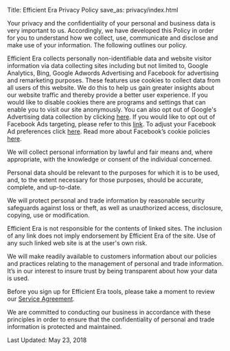 Title: Efficient Era Privacy Policy
save_as: privacy/index.html

Your privacy and the confidentiality of your personal and business data is very important to us. Accordingly, we have developed this Policy in order for you to understand how we collect, use, communicate and disclose and make use of your information. The following outlines our policy.

Efficient Era collects personally non-identifiable data and website visitor information via data collecting sites including but not limited to, Google Analytics, Bing, Google Adwords Advertising and Facebook for advertising and remarketing purposes. These features use cookies to collect data from all users of this website. We do this to help us gain greater insights about our website traffic and thereby provide a better user experience. If you would like to disable cookies there are programs and settings that can enable you to visit our site anonymously. You can also opt out of Google's Advertising data collection by clicking <a href="https://tools.google.com/dlpage/gaoptout/" target="_blank">here</a>. If you would like to opt out of Facebook Ads targeting, please refer to this <a href="https://www.facebook.com/help/568137493302217" target="_blank">link</a>. To adjust your Facebook Ad preferences click <a href="https://www.facebook.com/ads/preferences/edit/" target="_blank">here</a>. Read more about Facebook’s cookie policies <a href="https://www.facebook.com/policies/cookies/">here</a>.

We will collect personal information by lawful and fair means and, where appropriate, with the knowledge or consent of the individual concerned.

Personal data should be relevant to the purposes for which it is to be used, and, to the extent necessary for those purposes, should be accurate, complete, and up-to-date.

We will protect personal and trade information by reasonable security safeguards against loss or theft, as well as unauthorized access, disclosure, copying, use or modification.

Efficient Era is not responsible for the contents of linked sites. The inclusion of any link does not imply endorsement by Efficient Era of the site. Use of any such linked web site is at the user's own risk.

We will make readily available to customers information about our policies and practices relating to the management of personal and trade information. It’s in our interest to insure trust by being transparent about how your data is used.

Before you sign up for Efficient Era tools, please take a moment to review our <a href="https://efficientera.com/terms" target="_blank">Service Agreement</a>.

We are committed to conducting our business in accordance with these principles in order to ensure that the confidentiality of personal and trade information is protected and maintained.

Last Updated: May 23, 2018
